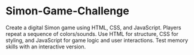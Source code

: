 # Simon-Game-Challenge
Create a digital Simon game using HTML, CSS, and JavaScript. Players repeat a sequence of colors/sounds. Use HTML for structure, CSS for styling, and JavaScript for game logic and user interactions. Test memory skills with an interactive version.
